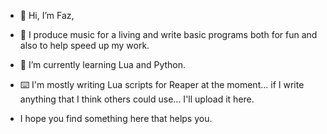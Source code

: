 - 👋 Hi, I’m Faz,
- 🎹 I produce music for a living and write basic programs both for fun and also to help speed up my work.
- 🌱 I’m currently learning Lua and Python.
- ⌨️ I'm mostly writing Lua scripts for Reaper at the moment... if I write anything that I think others could use... I'll upload it here.

- I hope you find something here that helps you.

<!---
FazMakesMusic/FazMakesMusic is a ✨ special ✨ repository because its `README.md` (this file) appears on your GitHub profile.
You can click the Preview link to take a look at your changes.
--->
